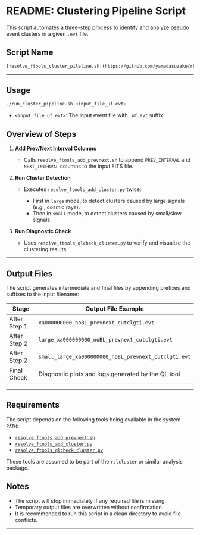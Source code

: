 # README: Clustering Pipeline Script

This script automates a three-step process to identify and analyze pseudo event clusters in a given `.evt` file.

## Script Name

```bash
[resolve_ftools_cluster_pileline.sh](https://github.com/yamadasuzaku/rksysoft/blob/main/resolve/ftools/rslcluster/resolve_ftools_cluster_pileline.sh)
```




---

## Usage

```bash
./run_cluster_pipeline.sh <input_file_uf.evt>
```

* `<input_file_uf.evt>`: The input event file with `_uf.evt` suffix.


## Overview of Steps

1. **Add Prev/Next Interval Columns**

   * Calls `resolve_ftools_add_prevnext.sh` to append `PREV_INTERVAL` and `NEXT_INTERVAL` columns to the input FITS file.

2. **Run Cluster Detection**

   * Executes `resolve_ftools_add_cluster.py` twice:

     * First in `large` mode, to detect clusters caused by large signals (e.g., cosmic rays).
     * Then in `small` mode, to detect clusters caused by small/slow signals.

3. **Run Diagnostic Check**

   * Uses `resolve_ftools_qlcheck_cluster.py` to verify and visualize the clustering results.

---

## Output Files

The script generates intermediate and final files by appending prefixes and suffixes to the input filename:

| Stage        | Output File Example                                  |
| ------------ | ---------------------------------------------------- |
| After Step 1 | `xa000000000_noBL_prevnext_cutclgti.evt`             |
| After Step 2 | `large_xa000000000_noBL_prevnext_cutclgti.evt`       |
| After Step 2 | `small_large_xa000000000_noBL_prevnext_cutclgti.evt` |
| Final Check  | Diagnostic plots and logs generated by the QL tool   |

---

## Requirements

The script depends on the following tools being available in the system `PATH`:

* [`resolve_ftools_add_prevnext.sh`](https://github.com/yamadasuzaku/rksysoft/blob/main/resolve/ftools/rslcluster/resolve_ftools_add_prevnext.sh)
* [`resolve_ftools_add_cluster.py`](https://github.com/yamadasuzaku/rksysoft/blob/main/resolve/ftools/rslcluster/resolve_ftools_add_cluster.py)
* [`resolve_ftools_qlcheck_cluster.py`](https://github.com/yamadasuzaku/rksysoft/blob/main/resolve/ftools/rslcluster/resolve_ftools_qlcheck_cluster.py)

These tools are assumed to be part of the `rslcluster` or similar analysis package.

## Notes

* The script will stop immediately if any required file is missing.
* Temporary output files are overwritten without confirmation.
* It is recommended to run this script in a clean directory to avoid file conflicts.

---
